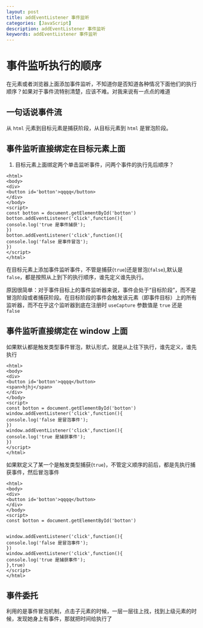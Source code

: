 ```yaml
---
layout: post
title: addEventListener 事件监听
categories: [JavaScript]
description: addEventListener 事件监听
keywords: addEventListener 事件监听
---
```


# 事件监听执行的顺序

在元素或者浏览器上面添加事件监听，不知道你是否知道各种情况下面他们的执行顺序？如果对于事件流特别清楚，应该不难。对我来说有一点点的难道

## 一句话说事件流

从 `html` 元素到目标元素是捕获阶段，从目标元素到 `html` 是冒泡阶段。

## 事件监听直接绑定在目标元素上面

1. 目标元素上面绑定两个单击监听事件，问两个事件的执行先后顺序？

```
<html>
<body>
<div>
<button id='botton'>qqqq</button>
</div>
</body>
<script>
const botton = document.getElementById('botton')
botton.addEventListener('click',function(){
console.log('true 是事件捕获');
})
botton.addEventListener('click',function(){
console.log('false 是事件冒泡');
})
</script>
</html>
```

在目标元素上添加事件监听事件，不管是捕获(`true`)还是冒泡(`false`),默认是 `false`，都是按照从上到下的执行顺序，谁先定义谁先执行。

原因很简单：对于事件目标上的事件监听器来说，事件会处于“目标阶段”，而不是冒泡阶段或者捕获阶段。在目标阶段的事件会触发该元素（即事件目标）上的所有监听器，而不在乎这个监听器到底在注册时 `useCapture` 参数值是 `true` 还是 `false`

## 事件监听直接绑定在 window 上面

如果默认都是触发类型事件冒泡，默认形式，就是从上往下执行，谁先定义，谁先执行

```
<html>
<body>
<div>
<button id='botton'>qqqq</button>
<span>hjhj</span>
</div>
</body>
<script>
const botton = document.getElementById('botton')
window.addEventListener('click',function(){
console.log('false 是冒泡事件');
})
window.addEventListener('click',function(){
console.log('true 是捕获事件');
})
</script>
</html>
```

如果默定义了某一个是触发类型捕获(`true`)，不管定义顺序的前后，都是先执行捕获事件，然后冒泡事件

```
<html>
<body>
<div>
<button id='botton'>qqqq</button>
</div>
</body>
<script>
const botton = document.getElementById('botton')


window.addEventListener('click',function(){
console.log('false 是冒泡事件');
})
window.addEventListener('click',function(){
console.log('true 是捕获事件');
},true)
</script>
</html>
```

## 事件委托

利用的是事件冒泡机制，点击子元素的时候，一层一层往上找，找到上级元素的时候，发现她身上有事件，那就把时间给执行了
